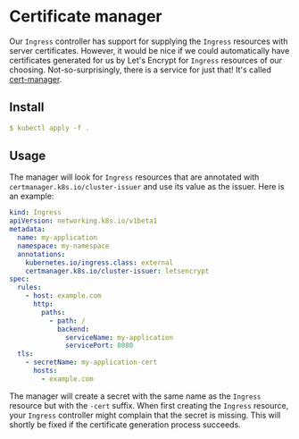 # Certificate manager

Our `Ingress` controller has support for supplying the `Ingress` resources with server certificates. However, it would be nice if we could automatically have certificates generated for us by Let's Encrypt for `Ingress` resources of our choosing. Not-so-surprisingly, there is a service for just that! It's called [cert-manager](https://github.com/jetstack/cert-manager).


## Install

```yaml
$ kubectl apply -f .
```


## Usage

The manager will look for `Ingress` resources that are annotated with `certmanager.k8s.io/cluster-issuer` and use its value as the issuer. Here is an example:

```yaml
kind: Ingress
apiVersion: networking.k8s.io/v1beta1
metadata:
  name: my-application
  namespace: my-namespace
  annotations:
    kubernetes.io/ingress.class: external
    certmanager.k8s.io/cluster-issuer: letsencrypt
spec:
  rules:
    - host: example.com
      http:
        paths:
          - path: /
            backend:
              serviceName: my-application
              servicePort: 8080
  tls:
    - secretName: my-application-cert
      hosts:
        - example.com
```

The manager will create a secret with the same name as the `Ingress` resource but with the `-cert` suffix. When first creating the `Ingress` resource, your `Ingress` controller might complain that the secret is missing. This will shortly be fixed if the certificate generation process succeeds.
